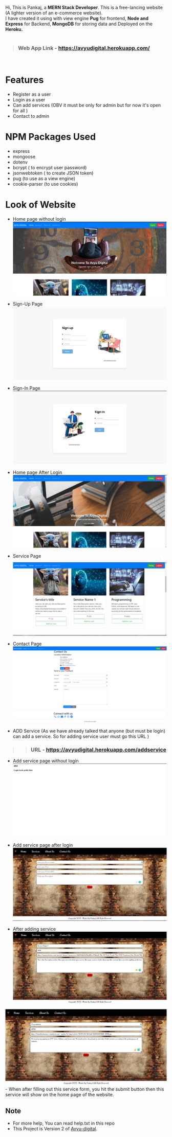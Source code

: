 Hi, This is Pankaj, a **MERN Stack Developer**. This is a free-lancing website (A lighter version of an e-commerce website). <br>
I have created it using with view engine **Pug** for frontend, **Node and Express** for Backend, **MongoDB** for storing data and Deployed on the **Heroku.**
<br> <br>
> ### Web App Link - https://avyudigital.herokuapp.com/

<br>

# Features
- Register as a user
- Login as a user 
- Can add services (OBV it must be only for admin but for now it's open for all )
- Contact to admin 

# NPM Packages Used
- express
- mongoose
- dotenv
- bcrypt ( to encrypt user password)
- jsonwebtoken ( to create JSON token)
- pug (to use as a view engine)
- cookie-parser (to use cookies)

# Look of Website
- Home page without login <img src="./readme-screenshots/withoutlogin.png" alt=""/>

- Sign-Up Page <img src="./readme-screenshots/signup.png" alt=""/> 

- Sign-In Page <img src="./readme-screenshots/signin.png" alt=""/>

- Home page After Login <img src="./readme-screenshots/afterloginhome.jpg" alt=""/>

- Service Page <img src="./readme-screenshots/servicehome.png" alt=""/>

- Contact Page <img src="./readme-screenshots/Contact.png" alt=""/>

- ADD Service (As we have already talked that anyone (but must be login) can add a service. So for adding service user must go this URL )
>> ### URL - https://avyudigital.herokuapp.com/addservice
- Add service page without login <img src="./readme-screenshots/withoutloginservicepage.png" alt=""/>

- Add service page after login <img src="./readme-screenshots/service_page_after_login.png" alt=""/>

- After adding service <img src="./readme-screenshots/After_filling_service1.png" alt=""/>
<img src="./readme-screenshots/After_filling_service2.png" alt=""/>
- When after filling out this service form, you hit the submit button then this service will show on the home page of the website.

## Note 
- For more help, You can read help.txt in this repo 
- This Project is Version 2 of [Avyu-digital](https://github.com/sainipankaj15/AVYU-DIGITAL).